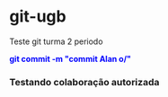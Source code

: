 # git-ugb
Teste git turma 2 periodo

<p style="color:blue; font-weight: bold">git commit -m "commit Alan o/"</p>

<h3>Testando colaboração autorizada</h3>
